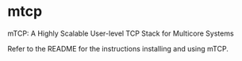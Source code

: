mtcp
====

mTCP: A Highly Scalable User-level TCP Stack for Multicore Systems

Refer to the README for the instructions installing and using mTCP.
